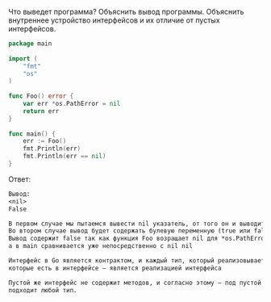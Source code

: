 Что выведет программа? Объяснить вывод программы. Объяснить внутреннее устройство интерфейсов и их отличие от пустых интерфейсов.

```go
package main
 
import (
    "fmt"
    "os"
)
 
func Foo() error {
    var err *os.PathError = nil
    return err
}
 
func main() {
    err := Foo()
    fmt.Println(err)
    fmt.Println(err == nil)
}
```

Ответ:

```txt
Вывод:
<nil>
False

В первом случае мы пытаемся вывести nil указатель, от того он и выводится.
Во втором случае вывод будет содержать булевую переменную (true или false)
Вывод содержит false так как функция Foo возращает nil для *os.PathError,
а в main сравнивается уже непосредственно с nil nil

Интерфейс в Go является контрактом, и каждый тип, который реализовывает методы,
которые есть в интерфейсе – является реализацией интерфейса

Пустой же интерфейс не содержит методов, и согласно этому – под пустой интерфейс
подходит любой тип.
```